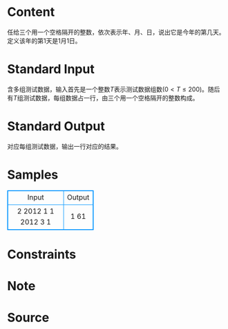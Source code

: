 
# Content

任给三个用一个空格隔开的整数，依次表示年、月、日，说出它是今年的第几天。定义该年的第$1$天是$1$月$1$日。

# Standard Input

含多组测试数据，输入首先是一个整数$T$表示测试数据组数($0<T \leq 200$)。随后有$T$组测试数据，每组数据占一行，由三个用一个空格隔开的整数构成。

# Standard Output

对应每组测试数据，输出一行对应的结果。

# Samples

<style>
        table,table tr th, table tr td { border:1px solid #0094ff; }
        table { width: 200px; min-height: 25px; line-height: 25px; text-align: center; border-collapse: collapse;}   
    </style>
<table>
	<tr>
		<td>Input</td>
		<td>Output</td>
	</tr>
<tr><td>2
2012 1 1
2012 3 1</td><td>1
61</td></tr></table>


# Constraints



# Note



# Source


